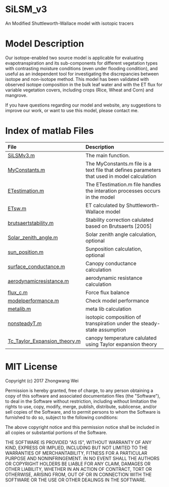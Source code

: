 # SiLSM_v3
An Modified Shuttleworth-Wallace model with isotopic tracers

# Model Description
Our isotope-enabled two source model is applicable for evaluating evapotranspiration and its sub-components for different vegetation types with contrasting moisture conditions (even under flooding condition), and useful as an independent tool for investigating the discrepancies between isotope and non-isotope method. This model has been validated with observed isotope composition in the bulk leaf water and with the ET flux for variable vegetation covers, including crops (Rice, Wheat and Corn) and mangrove.

If you have questions regarding our model and website,  any suggestions to improve our work, or want to use this model, please contact me.
# Index of matlab Files

| **File** | **Description** | 
|:--------------------|:---------------------------------------------------------------------------------|
|[SiLSMv3.m](https://github.com/zhongwangwei/SiLSM_v3/blob/master/SiLSMv3.m)|The main function.|
|[MyConstants.m](https://github.com/zhongwangwei/SiLSM_v3/blob/master/MyConstants.m)|The MyConstants.m file is a text file that defines parameters that used in model calculation |
|[ETestimation.m](https://github.com/zhongwangwei/SiLSM_v3/blob/master/ETestimation.m)|The ETestimation.m file handles the interation processes occurs in the model|
|[ETsw.m](https://github.com/zhongwangwei/SiLSM_v3/blob/master/ETsw.m)|ET calculated by Shuttleworth-Wallace model|
|[brutsaertstability.m](https://github.com/zhongwangwei/SiLSM_v3/blob/master/ETsw.m)|Stability correction calulated based on Brutsaerts [2005]|
|[Solar_zenith_angle.m](https://github.com/zhongwangwei/SiLSM_v3/blob/master/Solar_zenith_angle.m)|Solar zenith angle calculation, optional|
|[sun_position.m](https://github.com/zhongwangwei/SiLSM_v3/blob/master/sun_position.m)|Sunposition calculation, optional|
|[surface_conductance.m](https://github.com/zhongwangwei/SiLSM_v3/blob/master/surface_conductance.m)|Canopy conductance calculation|
|[aerodynamicresistance.m](https://github.com/zhongwangwei/SiLSM_v3/blob/master/aerodynamicresistance.m)|aerodynamic resistance calculation|
|[flux_c.m](https://github.com/zhongwangwei/SiLSM_v3/blob/master/flux_c.m)|Force flux balance|
|[modelperformance.m](https://github.com/zhongwangwei/SiLSM_v3/blob/master/modelperformance.m)|Check model performance|
|[metalib.m](https://github.com/zhongwangwei/SiLSM_v3/blob/master/metalib.m)|meta lib calculation|
|[nonsteadyT.m](https://github.com/zhongwangwei/SiLSM_v3/blob/master/nonsteadyT.m)|isotopic composition of transpiration under the steady-state assumption |
|[Tc_Taylor_Expansion_theory.m](https://github.com/zhongwangwei/SiLSM_v3/blob/master/Tc_Taylor_Expansion_theory.m)|canopy temperature calulated using Taylor expansion theory|
# MIT License

Copyright (c) 2017 Zhongwang Wei

Permission is hereby granted, free of charge, to any person obtaining a copy
of this software and associated documentation files (the "Software"), to deal
in the Software without restriction, including without limitation the rights
to use, copy, modify, merge, publish, distribute, sublicense, and/or sell
copies of the Software, and to permit persons to whom the Software is
furnished to do so, subject to the following conditions:

The above copyright notice and this permission notice shall be included in all
copies or substantial portions of the Software.

THE SOFTWARE IS PROVIDED "AS IS", WITHOUT WARRANTY OF ANY KIND, EXPRESS OR
IMPLIED, INCLUDING BUT NOT LIMITED TO THE WARRANTIES OF MERCHANTABILITY,
FITNESS FOR A PARTICULAR PURPOSE AND NONINFRINGEMENT. IN NO EVENT SHALL THE
AUTHORS OR COPYRIGHT HOLDERS BE LIABLE FOR ANY CLAIM, DAMAGES OR OTHER
LIABILITY, WHETHER IN AN ACTION OF CONTRACT, TORT OR OTHERWISE, ARISING FROM,
OUT OF OR IN CONNECTION WITH THE SOFTWARE OR THE USE OR OTHER DEALINGS IN THE
SOFTWARE.
